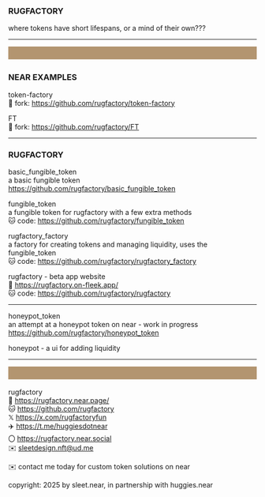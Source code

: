 ### RUGFACTORY
where tokens have short lifespans, or a mind of their own???


---
![](../src/rug_banner_100px_B39570.svg)
### NEAR EXAMPLES

token-factory
<br/>
🍴 fork: https://github.com/rugfactory/token-factory

FT
<br/>
🍴 fork: https://github.com/rugfactory/FT

---
### RUGFACTORY

basic_fungible_token
<br/>
a basic fungible token
<br/>
https://github.com/rugfactory/basic_fungible_token

fungible_token
<br/>
a fungible token for rugfactory with a few extra methods
<br/>
🐱 code: https://github.com/rugfactory/fungible_token

rugfactory_factory
<br/>
a factory for creating tokens and managing liquidity, uses the fungible_token
<br/>
🐱 code: https://github.com/rugfactory/rugfactory_factory

rugfactory - beta app website
<br/>
🔗 https://rugfactory.on-fleek.app/
<br/>
🐱 code: https://github.com/rugfactory/rugfactory

---

honeypot_token
<br/>
an attempt at a honeypot token on near - work in progress
<br/>
https://github.com/rugfactory/honeypot_token

honeypot - a ui for adding liquidity


----
![](../src/rug_banner_100px_B39570.svg)

rugfactory
<br/>
🔗 https://rugfactory.near.page/
<br/>
🐱 https://github.com/rugfactory
<br/>
𝕏 https://x.com/rugfactoryfun
<br/>
✈️ https://t.me/huggiesdotnear
<br/>
〇 https://rugfactory.near.social
<br/>
✉️ sleetdesign.nft@ud.me


✉️ contact me today for custom token solutions on near

copyright: 2025 by sleet.near, in partnership with huggies.near